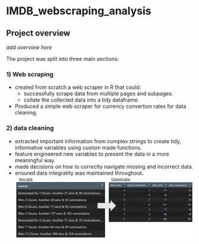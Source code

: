 # IMDB_webscraping_analysis
## Project overview
*add overview here*


The project was split into three main sections:
### 1) Web scraping 
* created from scratch a web scraper in R that could:
  * successfully scrape data from multiple pages and subpages. 
  * collate the collected data into a tidy dataframe.
* Produced a simple web scraper for currency convertion rates for data cleaning.

### 2) data cleaning
* extracted important information from complex strings to create tidy, informative variables using custom made functions.
* feature engineered new variables to present the data in a more meaningful way.
* made decisions on how to correctly navigate missing and incorrect data.
* ensured data integratity was maintained throughout. 
 ![](https://github.com/thickett/IMDB_webscraping_analysis/blob/main/images/cleaning_example.PNG)
